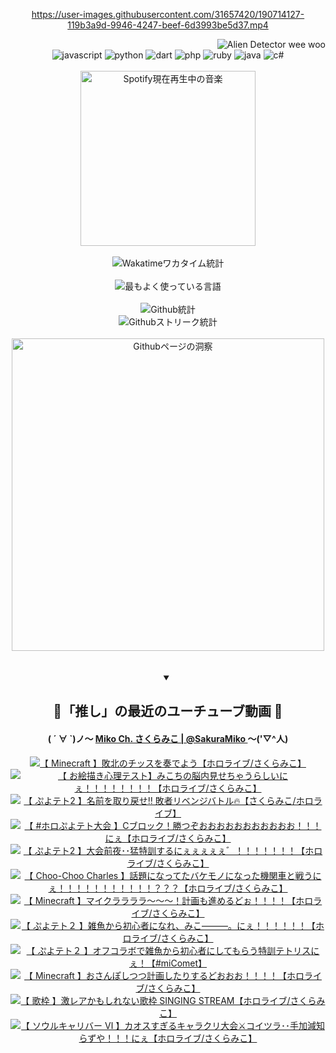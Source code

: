 <!-- START: HERO IMAGE GIF ////////// ////////// ////////// -->
<!-- <img src="@/../assets/img/gaming/ghost-of-tsushima.gif" width="100%"  alt="nellyXinwei's Hero Gif Image"/> -->
<!-- END: HERO IMAGE GIF ////////// ////////// ////////// -->

<div align="center" >  
  
<!-- START:ワンピース 第1015話「ルフィはRED ROCを使う」 -->
<https://user-images.githubusercontent.com/31657420/190714127-119b3a9d-9946-4247-beef-6d3993be5d37.mp4>
<!-- END:ワンピース 第1015話「ルフィはRED ROCを使う」 -->

<!-- START:VISITOR COUNTER -->
<div width="100%" align="right">

<img src="https://komarev.com/ghpvc/?username=nellyXinwei&label=🛸&color=grey&style=for-the-badge&labelcolor=ffffff" alt="Alien Detector wee woo"/>

</div>
<!-- END:VISITOR COUNTER -->

<!-- START: PROGRAMMING LANGUAGES -->
<!-- 色彩 Color Scheme:
#961E3A, #8A0D42, #5A0640, #4F265E, #2B355A, #3E759B, #CC4246,
#BB2649, #AD1052, #700750, #633075, #364270, #4E92C2, #FF5357
Sauce: https://www.webcreatorbox.com/inspiration/pantone-2023
-->

<img src="https://img.shields.io/badge/javascript%20-%23BB2649.svg?&style=for-the-badge&logo=javascript&logoColor=white&labelColor=961E3A" alt="javascript"/>
<img src="https://img.shields.io/badge/python%20-%23AD1052.svg?&style=for-the-badge&logo=python&logoColor=white&labelColor=8A0D42" alt="python" />
<img src="https://img.shields.io/badge/dart%20-%23700750.svg?&style=for-the-badge&logo=dart&logoColor=white&labelColor=5A0640" alt="dart"/>
<img src="https://img.shields.io/badge/php%20-%23633075.svg?&style=for-the-badge&logo=php&logoColor=white&labelColor=4F265E" alt="php"/>
<img src="https://img.shields.io/badge/ruby%20-%23364270.svg?&style=for-the-badge&logo=ruby&logoColor=white&labelColor=2B355A" alt="ruby"/>
<img src="https://img.shields.io/badge/java%20-%234E92C2.svg?&style=for-the-badge&logo=openjdk&logoColor=white&labelColor=3E759B" alt="java"/>
<img src="https://img.shields.io/badge/c%23-%23FF5357.svg?style=for-the-badge&logo=c-sharp&logoColor=white&labelColor=CC4246" alt="c#"/>  
<!-- END: PROGRAMMING LANGUAGES -->

<br>
<br>

<!-- START: MUSIC STATUS -->
  <!-- <a href="https://newojima-gsrs-20220114.vercel.app/api/now-playing?open">
    <img src="https://newojima-gsrs-20220114.vercel.app/api/now-playing" alt="Spotify現在再生中の音楽">
  </a> -->
  <img src="https://newojima-grss-20230114.vercel.app/api/spotify?border_color=transparent" alt="Spotify現在再生中の音楽" width="280px">
<!-- END: MUSIC STATUS -->

<br>
<br>

<!-- START: GITHUB STATUS -->
<!-- 色彩 Color Scheme:  #BB2649, #AD1052, #700750, #633075 -->
<img align="center" src="https://newojima-grs-20230109.vercel.app/api/wakatime?username=newojima&layout=compact&langs_count=10&locale=ja&hide_title=false&title_color=fff&hide_border=true&text_color=fff&bg_color=BB2649,BB2649,633075,633075&hide=other,css,html,bash,xml,git%20config,makefile,properties,yaml,markdown,text,json,jsx" alt="Wakatimeワカタイム統計"/>

<br>
<br>

<!-- 色彩 Color Scheme:  #633075, #364270, #4E92C2 -->
  <img align="center" src="https://newojima-grs-20230109.vercel.app/api/top-langs?username=newojima&layout=compact&text_color=fff&icon_color=fff&hide_border=true&&locale=ja&hide_title=false&title_color=fff&include_all_commits=true&card_width=445&langs_count=11&hide=c%23,powershell,shaderlab,hlsl,makefile,jupyter%20notebook,python,html,css,shell,batchfile,less,liquid,hack,scss&bg_color=4F265E,633075,4E92C2" alt="最もよく使っている言語"/>

<br>
<br>

<!-- 色彩 Color Scheme:  #4E92C2, #FF5357 -->
  <img align="center" src="https://newojima-grs-20230109.vercel.app/api?username=newojima&show_icons=true&&locale=ja&title_color=fff&text_color=fff&icon_color=fff&hide_border=true&hide_title=false&count_private=true&include_all_commits=true&card_width=495&disable_animations=true&bg_color=4E92C2,4E92C2,FF5357" alt="Github統計"/>

<br>

<img align="center" src="https://streak-stats.demolab.com?user=newojima&theme=dark&hide_border=true&locale=ja&ring=BB2649&stroke=222222&background=151515&sideLabels=BB2649&currStreakLabel=ffffff&border=BB2649&fire=FF5357&currStreakNum=ffffff&sideNums=FF5357&dates=ffffff" alt="Githubストリーク統計"/>

<br>
<br>

  <img align="center" width="500px" src="@/../assets/img/page-insights.svg" alt="Githubページの洞察"/>
  
</div>
<!-- END: GITHUB STATUS -->

<br>
<br>

<div align="center">
<details open>
  <summary>

  </summary>

  <h2 align="center">🌸「推し」の最近のユーチューブ動画 🌸</h2>
  <h4>
  ( ´ ∀ `)ノ～ 
  <a href="https://www.youtube.com/@SakuraMiko">Miko Ch. さくらみこ | @SakuraMiko
  </a>
   ～('▽^人)
  </h4>

  <!-- BEGIN YOUTUBE-CARDS -->
<a href="https://www.youtube.com/watch?v=oL8f15l5WlA"><img src="https://ytcards.demolab.com/?id=oL8f15l5WlA&title=%E3%80%90+Minecraft+%E3%80%91%E6%95%97%E5%8C%97%E3%81%AE%E3%83%81%E3%83%83%E3%82%B9%E3%82%92%E5%A5%8F%E3%81%A7%E3%82%88%E3%81%86%E3%80%90%E3%83%9B%E3%83%AD%E3%83%A9%E3%82%A4%E3%83%96%2F%E3%81%95%E3%81%8F%E3%82%89%E3%81%BF%E3%81%93%E3%80%91&lang=ja&timestamp=1682171443&background_color=%230d1117&title_color=%23ffffff&stats_color=%23dedede&width=187&duration=18937" alt="【 Minecraft 】敗北のチッスを奏でよう【ホロライブ/さくらみこ】" title="【 Minecraft 】敗北のチッスを奏でよう【ホロライブ/さくらみこ】"></a>
<a href="https://www.youtube.com/watch?v=q_nOhoFeCCU"><img src="https://ytcards.demolab.com/?id=q_nOhoFeCCU&title=%E3%80%90+%E3%81%8A%E7%B5%B5%E6%8F%8F%E3%81%8D%E5%BF%83%E7%90%86%E3%83%86%E3%82%B9%E3%83%88%E3%80%91%E3%81%BF%E3%81%93%E3%81%A1%E3%81%AE%E8%84%B3%E5%86%85%E8%A6%8B%E3%81%9B%E3%81%A1%E3%82%83%E3%81%86%E3%82%89%E3%81%97%E3%81%84%E3%81%AB%E3%81%87%EF%BC%81%EF%BC%81%EF%BC%81%EF%BC%81%EF%BC%81%EF%BC%81%EF%BC%81%EF%BC%81%E3%80%90%E3%83%9B%E3%83%AD%E3%83%A9%E3%82%A4%E3%83%96%2F%E3%81%95%E3%81%8F%E3%82%89%E3%81%BF%E3%81%93%E3%80%91&lang=ja&timestamp=1682168082&background_color=%230d1117&title_color=%23ffffff&stats_color=%23dedede&width=187&duration=6111" alt="【 お絵描き心理テスト】みこちの脳内見せちゃうらしいにぇ！！！！！！！！【ホロライブ/さくらみこ】" title="【 お絵描き心理テスト】みこちの脳内見せちゃうらしいにぇ！！！！！！！！【ホロライブ/さくらみこ】"></a>
<a href="https://www.youtube.com/watch?v=6U05WyFSk04"><img src="https://ytcards.demolab.com/?id=6U05WyFSk04&title=%E3%80%90+%E3%81%B7%E3%82%88%E3%83%86%E3%83%882+%E3%80%91%E5%90%8D%E5%89%8D%E3%82%92%E5%8F%96%E3%82%8A%E6%88%BB%E3%81%9B%E2%80%BC+%E6%95%97%E8%80%85%E3%83%AA%E3%83%99%E3%83%B3%E3%82%B8%E3%83%90%E3%83%88%E3%83%AB%F0%9F%94%A5%E3%80%90%E3%81%95%E3%81%8F%E3%82%89%E3%81%BF%E3%81%93%2F%E3%83%9B%E3%83%AD%E3%83%A9%E3%82%A4%E3%83%96%E3%80%91&lang=ja&timestamp=1681736102&background_color=%230d1117&title_color=%23ffffff&stats_color=%23dedede&width=187&duration=4737" alt="【 ぷよテト2 】名前を取り戻せ‼ 敗者リベンジバトル🔥【さくらみこ/ホロライブ】" title="【 ぷよテト2 】名前を取り戻せ‼ 敗者リベンジバトル🔥【さくらみこ/ホロライブ】"></a>
<a href="https://www.youtube.com/watch?v=N9lkudxMS64"><img src="https://ytcards.demolab.com/?id=N9lkudxMS64&title=%E3%80%90+%23%E3%83%9B%E3%83%AD%E3%81%B7%E3%82%88%E3%83%86%E3%83%88%E5%A4%A7%E4%BC%9A+%E3%80%91C%E3%83%96%E3%83%AD%E3%83%83%E3%82%AF%EF%BC%81%E5%8B%9D%E3%81%A4%E3%81%9E%E3%81%8A%E3%81%8A%E3%81%8A%E3%81%8A%E3%81%8A%E3%81%8A%E3%81%8A%E3%81%8A%E3%81%8A%E3%81%8A%E3%81%8A%EF%BC%81%EF%BC%81%EF%BC%81%E3%81%AB%E3%81%87%E3%80%90%E3%83%9B%E3%83%AD%E3%83%A9%E3%82%A4%E3%83%96%2F%E3%81%95%E3%81%8F%E3%82%89%E3%81%BF%E3%81%93%E3%80%91&lang=ja&timestamp=1681649514&background_color=%230d1117&title_color=%23ffffff&stats_color=%23dedede&width=187&duration=1426" alt="【 #ホロぷよテト大会 】Cブロック！勝つぞおおおおおおおおおおお！！！にぇ【ホロライブ/さくらみこ】" title="【 #ホロぷよテト大会 】Cブロック！勝つぞおおおおおおおおおおお！！！にぇ【ホロライブ/さくらみこ】"></a>
<a href="https://www.youtube.com/watch?v=lONtycUKmMY"><img src="https://ytcards.demolab.com/?id=lONtycUKmMY&title=%E3%80%90+%E3%81%B7%E3%82%88%E3%83%86%E3%83%882+%E3%80%91%E5%A4%A7%E4%BC%9A%E5%89%8D%E5%A4%9C%EF%BD%A5%EF%BD%A5%E7%8C%9B%E7%89%B9%E8%A8%93%E3%81%99%E3%82%8B%E3%81%AB%E3%81%87%E3%81%87%E3%81%87%E3%81%87%E3%81%87%E3%82%9B%EF%BC%81%EF%BC%81%EF%BC%81%EF%BC%81%EF%BC%81%EF%BC%81%EF%BC%81%E3%80%90%E3%83%9B%E3%83%AD%E3%83%A9%E3%82%A4%E3%83%96%2F%E3%81%95%E3%81%8F%E3%82%89%E3%81%BF%E3%81%93%E3%80%91&lang=ja&timestamp=1681604291&background_color=%230d1117&title_color=%23ffffff&stats_color=%23dedede&width=187&duration=22266" alt="【 ぷよテト2 】大会前夜･･猛特訓するにぇぇぇぇぇ゛！！！！！！！【ホロライブ/さくらみこ】" title="【 ぷよテト2 】大会前夜･･猛特訓するにぇぇぇぇぇ゛！！！！！！！【ホロライブ/さくらみこ】"></a>
<a href="https://www.youtube.com/watch?v=GzzcOl-sAfc"><img src="https://ytcards.demolab.com/?id=GzzcOl-sAfc&title=%E3%80%90+Choo-Choo+Charles+%E3%80%91%E8%A9%B1%E9%A1%8C%E3%81%AB%E3%81%AA%E3%81%A3%E3%81%A6%E3%81%9F%E3%83%90%E3%82%B1%E3%83%A2%E3%83%8E%E3%81%AB%E3%81%AA%E3%81%A3%E3%81%9F%E6%A9%9F%E9%96%A2%E8%BB%8A%E3%81%A8%E6%88%A6%E3%81%86%E3%81%AB%E3%81%87%EF%BC%81%EF%BC%81%EF%BC%81%EF%BC%81%EF%BC%81%EF%BC%81%EF%BC%81%EF%BC%81%EF%BC%81%EF%BC%81%EF%BC%81%EF%BC%9F%EF%BC%9F%EF%BC%9F%E3%80%90%E3%83%9B%E3%83%AD%E3%83%A9%E3%82%A4%E3%83%96%2F%E3%81%95%E3%81%8F%E3%82%89%E3%81%BF%E3%81%93%E3%80%91&lang=ja&timestamp=1681507057&background_color=%230d1117&title_color=%23ffffff&stats_color=%23dedede&width=187&duration=13851" alt="【 Choo-Choo Charles 】話題になってたバケモノになった機関車と戦うにぇ！！！！！！！！！！！？？？【ホロライブ/さくらみこ】" title="【 Choo-Choo Charles 】話題になってたバケモノになった機関車と戦うにぇ！！！！！！！！！！！？？？【ホロライブ/さくらみこ】"></a>
<a href="https://www.youtube.com/watch?v=v7MY9ec2ZaA"><img src="https://ytcards.demolab.com/?id=v7MY9ec2ZaA&title=%E3%80%90+Minecraft+%E3%80%91%E3%83%9E%E3%82%A4%E3%82%AF%E3%83%A9%E3%83%A9%E3%83%A9%E3%83%A9%EF%BD%9E%EF%BD%9E%EF%BD%9E%EF%BC%81%E8%A8%88%E7%94%BB%E3%82%82%E9%80%B2%E3%82%81%E3%82%8B%E3%81%A9%E3%81%89%EF%BC%81%EF%BC%81%EF%BC%81%EF%BC%81%E3%80%90%E3%83%9B%E3%83%AD%E3%83%A9%E3%82%A4%E3%83%96%2F%E3%81%95%E3%81%8F%E3%82%89%E3%81%BF%E3%81%93%E3%80%91&lang=ja&timestamp=1681317837&background_color=%230d1117&title_color=%23ffffff&stats_color=%23dedede&width=187&duration=14635" alt="【 Minecraft 】マイクララララ～～～！計画も進めるどぉ！！！！【ホロライブ/さくらみこ】" title="【 Minecraft 】マイクララララ～～～！計画も進めるどぉ！！！！【ホロライブ/さくらみこ】"></a>
<a href="https://www.youtube.com/watch?v=F6aP3Pz3knM"><img src="https://ytcards.demolab.com/?id=F6aP3Pz3knM&title=%E3%80%90+%E3%81%B7%E3%82%88%E3%83%86%E3%83%88%EF%BC%92+%E3%80%91%E9%9B%91%E9%AD%9A%E3%81%8B%E3%82%89%E5%88%9D%E5%BF%83%E8%80%85%E3%81%AB%E3%81%AA%E3%82%8C%E3%80%81%E3%81%BF%E3%81%93%E2%80%95%E2%80%95%E2%80%95%E3%80%82%E3%81%AB%E3%81%87%EF%BC%81%EF%BC%81%EF%BC%81%EF%BC%81%EF%BC%81%EF%BC%81%E3%80%90%E3%83%9B%E3%83%AD%E3%83%A9%E3%82%A4%E3%83%96%2F%E3%81%95%E3%81%8F%E3%82%89%E3%81%BF%E3%81%93%E3%80%91&lang=ja&timestamp=1681164382&background_color=%230d1117&title_color=%23ffffff&stats_color=%23dedede&width=187&duration=14501" alt="【 ぷよテト２ 】雑魚から初心者になれ、みこ―――。にぇ！！！！！！【ホロライブ/さくらみこ】" title="【 ぷよテト２ 】雑魚から初心者になれ、みこ―――。にぇ！！！！！！【ホロライブ/さくらみこ】"></a>
<a href="https://www.youtube.com/watch?v=Kbc93McrEa4"><img src="https://ytcards.demolab.com/?id=Kbc93McrEa4&title=%E3%80%90+%E3%81%B7%E3%82%88%E3%83%86%E3%83%88%EF%BC%92+%E3%80%91%E3%82%AA%E3%83%95%E3%82%B3%E3%83%A9%E3%83%9C%E3%81%A7%E9%9B%91%E9%AD%9A%E3%81%8B%E3%82%89%E5%88%9D%E5%BF%83%E8%80%85%E3%81%AB%E3%81%97%E3%81%A6%E3%82%82%E3%82%89%E3%81%86%E7%89%B9%E8%A8%93%E3%83%86%E3%83%88%E3%83%AA%E3%82%B9%E3%81%AB%E3%81%87%EF%BC%81%E3%80%90%23miComet%E3%80%91&lang=ja&timestamp=1681050273&background_color=%230d1117&title_color=%23ffffff&stats_color=%23dedede&width=187&duration=7515" alt="【 ぷよテト２ 】オフコラボで雑魚から初心者にしてもらう特訓テトリスにぇ！【#miComet】" title="【 ぷよテト２ 】オフコラボで雑魚から初心者にしてもらう特訓テトリスにぇ！【#miComet】"></a>
<a href="https://www.youtube.com/watch?v=Q-olbjcvY3k"><img src="https://ytcards.demolab.com/?id=Q-olbjcvY3k&title=%E3%80%90+Minecraft+%E3%80%91%E3%81%8A%E3%81%95%E3%82%93%E3%81%BD%E3%81%97%E3%81%A4%E3%81%A4%E8%A8%88%E7%94%BB%E3%81%97%E3%81%9F%E3%82%8A%E3%81%99%E3%82%8B%E3%81%A9%E3%81%8A%E3%81%8A%E3%81%8A%EF%BC%81%EF%BC%81%EF%BC%81%EF%BC%81%E3%80%90%E3%83%9B%E3%83%AD%E3%83%A9%E3%82%A4%E3%83%96%2F%E3%81%95%E3%81%8F%E3%82%89%E3%81%BF%E3%81%93%E3%80%91&lang=ja&timestamp=1680969599&background_color=%230d1117&title_color=%23ffffff&stats_color=%23dedede&width=187&duration=12139" alt="【 Minecraft 】おさんぽしつつ計画したりするどおおお！！！！【ホロライブ/さくらみこ】" title="【 Minecraft 】おさんぽしつつ計画したりするどおおお！！！！【ホロライブ/さくらみこ】"></a>
<a href="https://www.youtube.com/watch?v=wPtJoz3kNz8"><img src="https://ytcards.demolab.com/?id=wPtJoz3kNz8&title=%E3%80%90+%E6%AD%8C%E6%9E%A0+%E3%80%91%E6%BF%80%E3%83%AC%E3%82%A2%E3%81%8B%E3%82%82%E3%81%97%E3%82%8C%E3%81%AA%E3%81%84%E6%AD%8C%E6%9E%A0+SINGING+STREAM%E3%80%90%E3%83%9B%E3%83%AD%E3%83%A9%E3%82%A4%E3%83%96%2F%E3%81%95%E3%81%8F%E3%82%89%E3%81%BF%E3%81%93%E3%80%91&lang=ja&timestamp=1680880011&background_color=%230d1117&title_color=%23ffffff&stats_color=%23dedede&width=187&duration=6451" alt="【 歌枠 】激レアかもしれない歌枠 SINGING STREAM【ホロライブ/さくらみこ】" title="【 歌枠 】激レアかもしれない歌枠 SINGING STREAM【ホロライブ/さくらみこ】"></a>
<a href="https://www.youtube.com/watch?v=-BbZWro8R8s"><img src="https://ytcards.demolab.com/?id=-BbZWro8R8s&title=%E3%80%90+%E3%82%BD%E3%82%A6%E3%83%AB%E3%82%AD%E3%83%A3%E3%83%AA%E3%83%90%E3%83%BC+%E2%85%A5+%E3%80%91%E3%82%AB%E3%82%AA%E3%82%B9%E3%81%99%E3%81%8E%E3%82%8B%E3%82%AD%E3%83%A3%E3%83%A9%E3%82%AF%E3%83%AA%E5%A4%A7%E4%BC%9A%E2%9A%94%E3%82%B3%E3%82%A4%E3%83%84%E3%83%A9%EF%BD%A5%EF%BD%A5%E6%89%8B%E5%8A%A0%E6%B8%9B%E7%9F%A5%E3%82%89%E3%81%9A%E3%82%84%EF%BC%81%EF%BC%81%EF%BC%81%E3%81%AB%E3%81%87%E3%80%90%E3%83%9B%E3%83%AD%E3%83%A9%E3%82%A4%E3%83%96%2F%E3%81%95%E3%81%8F%E3%82%89%E3%81%BF%E3%81%93%E3%80%91&lang=ja&timestamp=1680792633&background_color=%230d1117&title_color=%23ffffff&stats_color=%23dedede&width=187&duration=8401" alt="【 ソウルキャリバー Ⅵ 】カオスすぎるキャラクリ大会⚔コイツラ･･手加減知らずや！！！にぇ【ホロライブ/さくらみこ】" title="【 ソウルキャリバー Ⅵ 】カオスすぎるキャラクリ大会⚔コイツラ･･手加減知らずや！！！にぇ【ホロライブ/さくらみこ】"></a>
<!-- END YOUTUBE-CARDS -->

</div>
  
</details>
